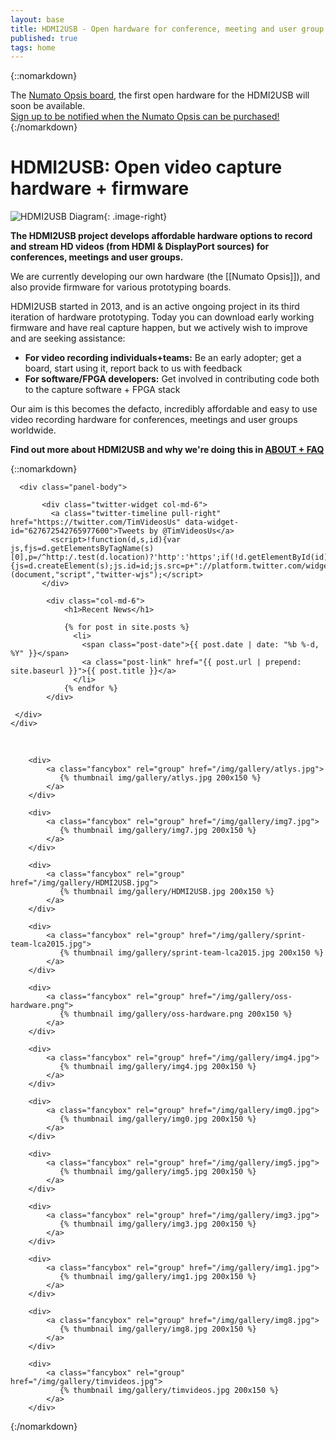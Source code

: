 ```yaml
---
layout: base
title: HDMI2USB - Open hardware for conference, meeting and user group HD recording!
published: true
tags: home
---
```


{::nomarkdown}

<div class="padding">
  <div class="col-sm-12">
    <div class="panel-default">
      <div class="top-message">
   The <a href="../numato-opsis">Numato Opsis board</a>, the first open hardware for the HDMI2USB will soon be available.<br>
    <a href="http://bit.ly/get-opsis" class="btn btn-danger">Sign up to be notified when the Numato Opsis can be purchased!</a>
      </div>
    </div>
  </div>
</div>

<div class="padding">
  <div class="col-sm-12">
    <div class="panel panel-default">
        <span class="edit-link pull-right">
          <a href="{% edit_url %}{{ page.path }}" target="_blank">
            <i class="fa fa-edit"></i>
          </a>
        </span>
      <div class="panel-body">
{:/nomarkdown}


# HDMI2USB: Open video capture hardware + firmware

![HDMI2USB Diagram](../img/hdmi2usb-diagram.png "HDMI2USB Diagram"){: .image-right}

**The HDMI2USB project develops affordable hardware options to record and stream HD videos (from HDMI & DisplayPort sources) for conferences, meetings and user groups.**

We are currently developing our own hardware (the [[Numato Opsis]]), and also provide firmware for various prototyping boards.

HDMI2USB started in 2013, and is an active ongoing project in its third iteration of hardware prototyping.  Today you can download early working firmware and have real capture happen, but we actively wish to improve and are seeking assistance:

  * **For video recording individuals+teams:** Be an early adopter; get a board, start using it, report back to us with feedback
  * **For software/FPGA developers:** Get involved in contributing code both to the capture software + FPGA stack

Our aim is this becomes the defacto, incredibly affordable and easy to use video recording hardware for conferences, meetings and user groups worldwide.

**Find out more about HDMI2USB and why we're doing this in [ABOUT + FAQ](../faq)**

{::nomarkdown}
      </div>
    </div>
  </div>
</div>

<div class="padding">
  <div class="col-sm-12">
    <div class="panel panel-default">

      <div class="panel-body">

           <div class="twitter-widget col-md-6">
             <a class="twitter-timeline pull-right" href="https://twitter.com/TimVideosUs" data-widget-id="627672542765977600">Tweets by @TimVideosUs</a>
             <script>!function(d,s,id){var js,fjs=d.getElementsByTagName(s)[0],p=/^http:/.test(d.location)?'http':'https';if(!d.getElementById(id)){js=d.createElement(s);js.id=id;js.src=p+"://platform.twitter.com/widgets.js";fjs.parentNode.insertBefore(js,fjs);}}(document,"script","twitter-wjs");</script>
           </div>

            <div class="col-md-6">
                <h1>Recent News</h1>

                {% for post in site.posts %}
                  <li>
                    <span class="post-date">{{ post.date | date: "%b %-d, %Y" }}</span>
                    <a class="post-link" href="{{ post.url | prepend: site.baseurl }}">{{ post.title }}</a>
                  </li>
                {% endfor %}
            </div>

     </div>
    </div>
  </div>
</div>

<div class="padding">
  <div class="col-sm-12">
    <div class="panel panel-default">
      <div class="panel-body">

<br />
  <div class="imageslick">


        <div> 
            <a class="fancybox" rel="group" href="/img/gallery/atlys.jpg">
               {% thumbnail img/gallery/atlys.jpg 200x150 %}
            </a>
        </div>

        <div>
            <a class="fancybox" rel="group" href="/img/gallery/img7.jpg">
               {% thumbnail img/gallery/img7.jpg 200x150 %}
            </a>
        </div>

        <div>
            <a class="fancybox" rel="group" href="/img/gallery/HDMI2USB.jpg">
               {% thumbnail img/gallery/HDMI2USB.jpg 200x150 %}
            </a>
        </div>

        <div>
            <a class="fancybox" rel="group" href="/img/gallery/sprint-team-lca2015.jpg">
               {% thumbnail img/gallery/sprint-team-lca2015.jpg 200x150 %}
            </a>
        </div>

        <div>
            <a class="fancybox" rel="group" href="/img/gallery/oss-hardware.png">
               {% thumbnail img/gallery/oss-hardware.png 200x150 %}
            </a>
        </div>

        <div>
            <a class="fancybox" rel="group" href="/img/gallery/img4.jpg">
               {% thumbnail img/gallery/img4.jpg 200x150 %}
            </a>
        </div>

        <div>
            <a class="fancybox" rel="group" href="/img/gallery/img0.jpg">
               {% thumbnail img/gallery/img0.jpg 200x150 %}
            </a>
        </div>

        <div>
            <a class="fancybox" rel="group" href="/img/gallery/img5.jpg">
               {% thumbnail img/gallery/img5.jpg 200x150 %}
            </a>
        </div>

        <div>
            <a class="fancybox" rel="group" href="/img/gallery/img3.jpg">
               {% thumbnail img/gallery/img3.jpg 200x150 %}
            </a>
        </div>

        <div>
            <a class="fancybox" rel="group" href="/img/gallery/img1.jpg">
               {% thumbnail img/gallery/img1.jpg 200x150 %}
            </a>
        </div>

        <div>
            <a class="fancybox" rel="group" href="/img/gallery/img8.jpg">
               {% thumbnail img/gallery/img8.jpg 200x150 %}
            </a>
        </div>

        <div>
            <a class="fancybox" rel="group" href="/img/gallery/timvideos.jpg">
               {% thumbnail img/gallery/timvideos.jpg 200x150 %}
            </a>
        </div>

  </div>
      </div>
    </div>
  </div>
</div>

{:/nomarkdown}
